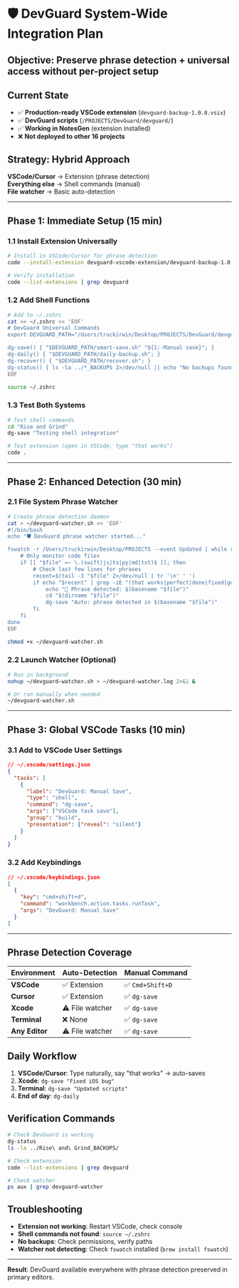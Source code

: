 # 🛡️ DevGuard System-Wide Integration Plan

## **Objective**: Preserve phrase detection + universal access without per-project setup

## **Current State**
- ✅ **Production-ready VSCode extension** (`devguard-backup-1.0.0.vsix`)
- ✅ **DevGuard scripts** (`/PROJECTS/DevGuard/devguard/`)
- ✅ **Working in NotesGen** (extension installed)
- ❌ **Not deployed to other 16 projects**

## **Strategy: Hybrid Approach**
**VSCode/Cursor** → Extension (phrase detection)  
**Everything else** → Shell commands (manual)  
**File watcher** → Basic auto-detection

---

## **Phase 1: Immediate Setup (15 min)**

### **1.1 Install Extension Universally**
```bash
# Install in VSCode/Cursor for phrase detection
code --install-extension devguard-vscode-extension/devguard-backup-1.0.0.vsix

# Verify installation
code --list-extensions | grep devguard
```

### **1.2 Add Shell Functions**
```bash
# Add to ~/.zshrc
cat >> ~/.zshrc << 'EOF'
# DevGuard Universal Commands
export DEVGUARD_PATH="/Users/truckirwin/Desktop/PROJECTS/DevGuard/devguard"

dg-save() { "$DEVGUARD_PATH/smart-save.sh" "${1:-Manual save}"; }
dg-daily() { "$DEVGUARD_PATH/daily-backup.sh"; }
dg-recover() { "$DEVGUARD_PATH/recover.sh"; }
dg-status() { ls -la ../*_BACKUPS 2>/dev/null || echo "No backups found"; }
EOF

source ~/.zshrc
```

### **1.3 Test Both Systems**
```bash
# Test shell commands
cd "Rise and Grind"
dg-save "Testing shell integration"

# Test extension (open in VSCode, type "that works")
code .
```

---

## **Phase 2: Enhanced Detection (30 min)**

### **2.1 File System Phrase Watcher**
```bash
# Create phrase detection daemon
cat > ~/devguard-watcher.sh << 'EOF'
#!/bin/bash
echo "🛡️ DevGuard phrase watcher started..."

fswatch -r /Users/truckirwin/Desktop/PROJECTS --event Updated | while read file; do
    # Only monitor code files
    if [[ "$file" =~ \.(swift|js|ts|py|md|txt)$ ]]; then
        # Check last few lines for phrases
        recent=$(tail -3 "$file" 2>/dev/null | tr '\n' ' ')
        if echo "$recent" | grep -iE "(that works|perfect|done|fixed|good.*works|excellent)" >/dev/null; then
            echo "🎯 Phrase detected: $(basename "$file")"
            cd "$(dirname "$file")"
            dg-save "Auto: phrase detected in $(basename "$file")"
        fi
    fi
done
EOF

chmod +x ~/devguard-watcher.sh
```

### **2.2 Launch Watcher (Optional)**
```bash
# Run in background
nohup ~/devguard-watcher.sh > ~/devguard-watcher.log 2>&1 &

# Or run manually when needed
~/devguard-watcher.sh
```

---

## **Phase 3: Global VSCode Tasks (10 min)**

### **3.1 Add to VSCode User Settings**
```json
// ~/.vscode/settings.json
{
  "tasks": [
    {
      "label": "DevGuard: Manual Save",
      "type": "shell",
      "command": "dg-save",
      "args": ["VSCode task save"],
      "group": "build",
      "presentation": {"reveal": "silent"}
    }
  ]
}
```

### **3.2 Add Keybindings**
```json
// ~/.vscode/keybindings.json
[
  {
    "key": "cmd+shift+d",
    "command": "workbench.action.tasks.runTask",
    "args": "DevGuard: Manual Save"
  }
]
```

---

## **Phrase Detection Coverage**

| **Environment** | **Auto-Detection** | **Manual Command** |
|-----------------|--------------------|--------------------|
| **VSCode** | ✅ Extension | ✅ `Cmd+Shift+D` |
| **Cursor** | ✅ Extension | ✅ `dg-save` |
| **Xcode** | ⚠️ File watcher | ✅ `dg-save` |
| **Terminal** | ❌ None | ✅ `dg-save` |
| **Any Editor** | ⚠️ File watcher | ✅ `dg-save` |

## **Daily Workflow**
1. **VSCode/Cursor**: Type naturally, say "that works" → auto-saves
2. **Xcode**: `dg-save "Fixed iOS bug"`
3. **Terminal**: `dg-save "Updated scripts"`
4. **End of day**: `dg-daily`

## **Verification Commands**
```bash
# Check DevGuard is working
dg-status
ls -la ../Rise\ and\ Grind_BACKUPS/

# Check extension
code --list-extensions | grep devguard

# Check watcher
ps aux | grep devguard-watcher
```

## **Troubleshooting**
- **Extension not working**: Restart VSCode, check console
- **Shell commands not found**: `source ~/.zshrc`
- **No backups**: Check permissions, verify paths
- **Watcher not detecting**: Check `fswatch` installed (`brew install fswatch`)

---

**Result**: DevGuard available everywhere with phrase detection preserved in primary editors. 